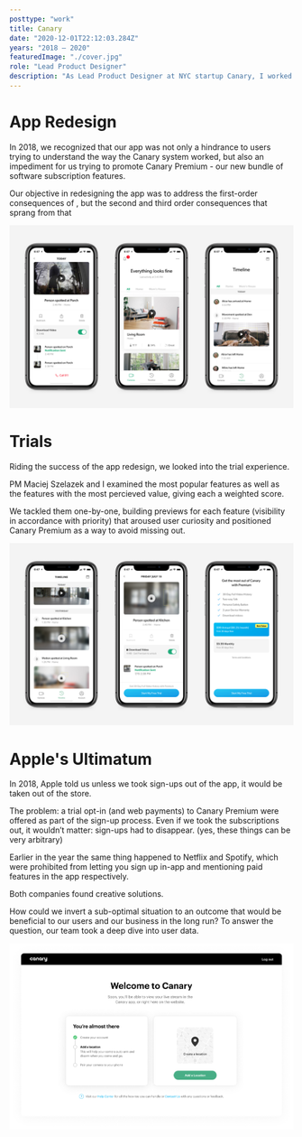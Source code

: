 ```yaml
---
posttype: "work"
title: Canary
date: "2020-12-01T22:12:03.284Z"
years: "2018 – 2020"
featuredImage: "./cover.jpg"
role: "Lead Product Designer"
description: "As Lead Product Designer at NYC startup Canary, I worked on initiatives across product and marketing. The most impactful of these was a complete redesign of the mobile and web apps as the business transitioned from a one-time-sales to a SaaS model."
---
```


# App Redesign

In 2018, we recognized that our app was not only a hindrance to users trying to understand the way the Canary system worked, but also an impediment for us trying to promote Canary Premium - our new bundle of software subscription features.

Our objective in redesigning the app was to address the first-order consequences of , but the second and third order consequences that sprang from that 

![Canary App Trials](./cover.jpg)

# Trials

Riding the success of the app redesign, we looked into the trial experience.

PM Maciej Szelazek and I examined the most popular features as well as the features with the most percieved value, giving each a weighted score.

We tackled them one-by-one, building previews for each feature (visibility in accordance with priority) that aroused user curiosity and positioned Canary Premium as a way to avoid missing out.

![Canary App Trials](./trials.jpg)

# Apple's Ultimatum

In 2018, Apple told us unless we took sign-ups out of the app, it would be taken out of the store.

The problem: a trial opt-in (and web payments) to Canary Premium were offered as part of the sign-up process. Even if we took the subscriptions out, it wouldn’t matter: sign-ups had to disappear. (yes, these things can be very arbitrary)

Earlier in the year the same thing happened to Netflix and Spotify, which were prohibited from letting you sign up in-app and mentioning paid features in the app respectively.

Both companies found creative solutions. 

How could we invert a sub-optimal situation to an outcome that would be beneficial to our users and our business in the long run? To answer the question, our team took a deep dive into user data.

![Canary New Onboarding](./onboard.jpg)



